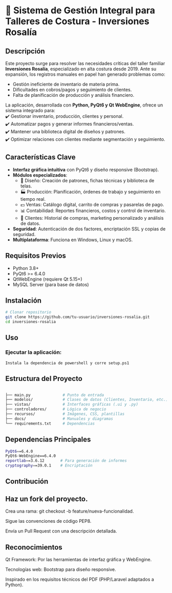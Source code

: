 # 👗 Sistema de Gestión Integral para Talleres de Costura - Inversiones Rosalía

## Descripción  
Este proyecto surge para resolver las necesidades críticas del taller familiar **Inversiones Rosalía**, especializado en alta costura desde 2019. Ante su expansión, los registros manuales en papel han generado problemas como:  
- Gestión ineficiente de inventario de materia prima.  
- Dificultades en cobros/pagos y seguimiento de clientes.  
- Falta de planificación de producción y análisis financiero.  

La aplicación, desarrollada con **Python, PyQt6 y Qt WebEngine**, ofrece un sistema integrado para:  
✔️ Gestionar inventario, producción, clientes y personal.  
✔️ Automatizar pagos y generar informes financieros/ventas.  
✔️ Mantener una biblioteca digital de diseños y patrones.  
✔️ Optimizar relaciones con clientes mediante segmentación y seguimiento.  

## Características Clave  
- **Interfaz gráfica intuitiva** con PyQt6 y diseño responsive (Bootstrap).  
- **Módulos especializados**:  
  - 📐 Diseño: Creación de patrones, fichas técnicas y biblioteca de telas.  
  - 🏭 Producción: Planificación, órdenes de trabajo y seguimiento en tiempo real.  
  - 💵 Ventas: Catálogo digital, carrito de compras y pasarelas de pago.  
  - 📊 Contabilidad: Reportes financieros, costos y control de inventario.  
  - 👥 Clientes: Historial de compras, marketing personalizado y análisis de datos.  
- **Seguridad**: Autenticación de dos factores, encriptación SSL y copias de seguridad.  
- **Multiplataforma**: Funciona en Windows, Linux y macOS.  

## Requisitos Previos  
- Python 3.8+  
- PyQt6 >= 6.4.0  
- QtWebEngine (requiere Qt 5.15+)  
- MySQL Server (para base de datos)  

## Instalación  
```bash
# Clonar repositorio
git clone https://github.com/tu-usuario/inversiones-rosalia.git
cd inversiones-rosalia

```
## Uso
### Ejecutar la aplicación:

```
Instala la dependencia de powershell y corre setup.ps1
```

## Estructura del Proyecto

```bash

├── main.py              # Punto de entrada
├── modelos/             # Clases de datos (Clientes, Inventario, etc.)
├── vistas/              # Interfaces gráficas (.ui y .py)
├── controladores/       # Lógica de negocio
├── recursos/            # Imágenes, CSS, plantillas
├── docs/                # Manuales y diagramas
└── requirements.txt     # Dependencias

```
## Dependencias Principales

```bash
PyQt6==6.4.0
PyQt6-WebEngine==6.4.0
reportlab==3.6.12       # Para generación de informes
cryptography==39.0.1    # Encriptación

```
## Contribución

## Haz un fork del proyecto.

Crea una rama: git checkout -b feature/nueva-funcionalidad.

Sigue las convenciones de código PEP8.

Envía un Pull Request con una descripción detallada.


## Reconocimientos
Qt Framework: Por las herramientas de interfaz gráfica y WebEngine.

Tecnologías web: Bootstrap para diseño responsive.

Inspirado en los requisitos técnicos del PDF (PHP/Laravel adaptados a Python).